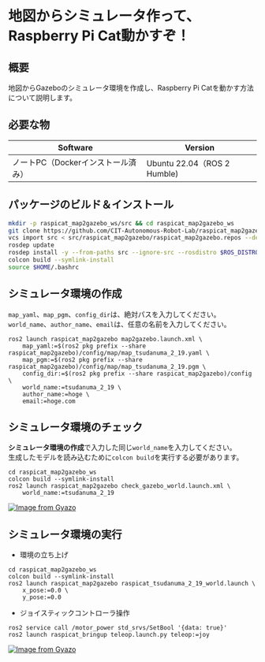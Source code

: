 # 地図からシミュレータ作って、Raspberry Pi Cat動かすぞ！

## 概要
地図からGazeboのシミュレータ環境を作成し、Raspberry Pi Catを動かす方法について説明します。 

## 必要な物
| Software         | Version                                      |
| ---------------- | -------------------------------------------- | 
| ノートPC（Dockerインストール済み）         | Ubuntu 22.04（ROS 2 Humble) |

## パッケージのビルド＆インストール

```sh
mkdir -p raspicat_map2gazebo_ws/src && cd raspicat_map2gazebo_ws 
git clone https://github.com/CIT-Autonomous-Robot-Lab/raspicat_map2gazebo.git src/raspicat_map2gazebo
vcs import src < src/raspicat_map2gazebo/raspicat_map2gazebo.repos --debug
rosdep update
rosdep install -y --from-paths src --ignore-src --rosdistro $ROS_DISTRO
colcon build --symlink-install
source $HOME/.bashrc
```

## シミュレータ環境の作成
`map_yaml`、`map_pgm`、`config_dir`は、絶対パスを入力してください。  
`world_name`、`author_name`、`email`は、任意の名前を入力してください。

```
ros2 launch raspicat_map2gazebo map2gazebo.launch.xml \
    map_yaml:=$(ros2 pkg prefix --share raspicat_map2gazebo)/config/map/map_tsudanuma_2_19.yaml \
    map_pgm:=$(ros2 pkg prefix --share raspicat_map2gazebo)/config/map/map_tsudanuma_2_19.pgm \
    config_dir:=$(ros2 pkg prefix --share raspicat_map2gazebo)/config \
    world_name:=tsudanuma_2_19 \
    author_name:=hoge \
    email:=hoge.com
```

## シミュレータ環境のチェック
**シミュレータ環境の作成**で入力した同じ`world_name`を入力してください。  
生成したモデルを読み込むために`colcon build`を実行する必要があります。
```
cd raspicat_map2gazebo_ws
colcon build --symlink-install
ros2 launch raspicat_map2gazebo check_gazebo_world.launch.xml \
    world_name:=tsudanuma_2_19
```

[![Image from Gyazo](https://i.gyazo.com/e63309d74a689ba7f740d74e3c03d436.png)](https://gyazo.com/e63309d74a689ba7f740d74e3c03d436)

## シミュレータ環境の実行
* 環境の立ち上げ
```
cd raspicat_map2gazebo_ws
colcon build --symlink-install
ros2 launch raspicat_map2gazebo raspicat_tsudanuma_2_19_world.launch \
    x_pose:=0.0 \
    y_pose:=0.0
```

* ジョイスティックコントローラ操作
```
ros2 service call /motor_power std_srvs/SetBool '{data: true}'
ros2 launch raspicat_bringup teleop.launch.py teleop:=joy
```

[![Image from Gyazo](https://i.gyazo.com/ee6f2b936329faaac3a8cc28f169c10e.png)](https://gyazo.com/ee6f2b936329faaac3a8cc28f169c10e)